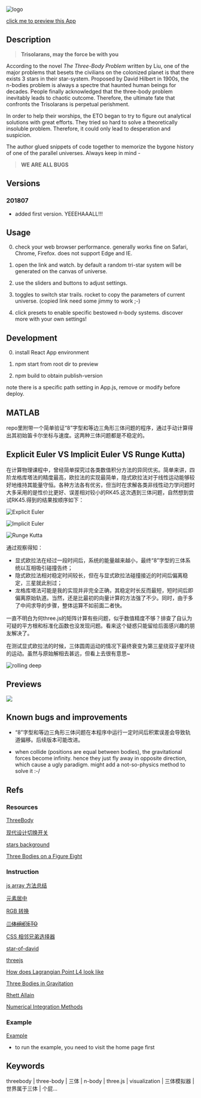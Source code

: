 ![logo](./tblogo.jpg)

[click me to preview this App](https://yo1995.github.io/Daily_Web_Tasks/threebody)

## Description

> **Trisolarans, may the force be with you**

According to the novel *The Three-Body Problem* written by Liu, one of the major problems that besets the civilians on the colonized planet is that there exists 3 stars in their star-system. Proposed by David Hilbert in 1900s, the n-bodies problem is always a spectre that haunted human beings for decades. People finally acknowledged that the three-body problem inevitably leads to chaotic outcome. Therefore, the ultimate fate that confronts the Trisolarans is perpetual perishment.

In order to help their worships, the ETO began to try to figure out analytical solutions with great efforts. They tried so hard to solve a theoretically insoluble problem. Therefore, it could only lead to desperation and suspicion.

The author glued snippets of code together to memorize the bygone history of one of the parallel universes. Always keep in mind - 

> **WE ARE ALL BUGS**

## Versions

### 201807

- added first version. YEEEHAAALL!!!

## Usage

0. check your web browser performance. generally works fine on Safari, Chrome, Firefox. does not support Edge and IE.

1. open the link and watch. by default a random tri-star system will be generated on the canvas of universe.

2. use the sliders and buttons to adjust settings.

3. toggles to switch star trails. rocket to copy the parameters of current universe. (copied link need some jimmy to work ;-)

4. click presets to enable specific bestowed n-body systems. discover more with your own settings!

## Development

0. install React App environment 

1. npm start from root dir to preview

2. npm build to obtain publish-version

note there is a specific path setting in App.js, remove or modify before deploy.

## MATLAB

repo里附带一个简单验证“8”字型和等边三角形三体问题的程序，通过手动计算得出其初始笛卡尔坐标与速度。这两种三体问题都是不稳定的。

## Explicit Euler VS Implicit Euler VS Runge Kutta)

在计算物理课程中，曾经简单探究过各类数值积分方法的异同优劣。简单来讲，四阶龙格库塔法的精度最高，欧拉法的实现最简单，隐式欧拉法对于线性运动能够较好地维持其能量守恒。各种方法各有优劣，但当时在求解各类非线性动力学问题时大多采用的是性价比更好、误差相对较小的RK45.这次遇到三体问题，自然想到尝试RK45.得到的结果按顺序如下：

![Explicit Euler](./progress_notes/IntegralMethods/eight-explicit.png)

![Implicit Euler](./progress_notes/IntegralMethods/eight-implicit.png)

![Runge Kutta](./progress_notes/IntegralMethods/eight-RK45.png)

通过观察得知：

- 显式欧拉法在经过一段时间后，系统的能量越来越小，最终“8”字型的三体系统以互相吸引碰撞告终；
- 隐式欧拉法相对稳定时间较长，但在与显式欧拉法碰撞接近的时间后偏离稳定，三星就此别过；
- 龙格库塔法可能是我的实现并非完全正确，其稳定时长反而最短，短时间后即偏离原始轨道。当然，还是比最初的向量计算的方法强了不少。同时，由于多了中间求导的步骤，整体运算不如前面二者快。

一直不明白为何three.js的矩阵计算有些问题，似乎数值精度不够？排查了自认为可疑的平方根和标准化函数也没发现问题。看来这个疑惑只能留给后面感兴趣的朋友解决了。

在测试显式欧拉法的时候，三体圆周运动的情况下最终衰变为第三星绕双子星环绕的运动。虽然与原始解相去甚远，但看上去很有意思~

![rolling deep](./progress_notes/IntegralMethods/entanglement.gif)

## Previews

![](./progress_notes/20180713181022.png)

## Known bugs and improvements

- “8”字型和等边三角形三体问题在本程序中运行一定时间后积累误差会导致轨道偏移。后续版本可能改进。

- when collide (positions are equal between bodies), the gravitational forces become infinity. hence they just fly away in opposite direction, which cause a ugly paradigm. might add a not-so-physics method to solve it :-/

## Refs

### Resources

[ThreeBody](https://github.com/dnass/threebody)

[现代设计切换开关](https://www.html5tricks.com/pure-css3-checkbox-switch.html)

[stars background](https://github.com/NiklasKnaack/jquery-warpdrive-plugin)

[Three Bodies on a Figure Eight](http://www.artcompsci.org/msa/web/vol_1/v1_web/node45.html)

### Instruction

[js array 方法总结](http://www.w3school.com.cn/jsref/jsref_obj_array.asp)

[元素居中](https://www.w3cplus.com/css/elements-horizontally-center-with-css.html)

[RGB 转换](http://www.atool.org/colorpicker.php)

~~[三体组织ETO](https://zh.moegirl.org/%E5%9C%B0%E7%90%83%E4%B8%89%E4%BD%93%E7%BB%84%E7%BB%87)~~

[CSS 相邻兄弟选择器](http://www.w3school.com.cn/css/css_selector_adjacent_sibling.asp)

[star-of-david](https://www.toptal.com/designers/htmlarrows/symbols/star-of-david/)

[threejs](https://threejs.org/docs/#api/materials/LineBasicMaterial)

[How does Lagrangian Point L4 look like](https://www.youtube.com/watch?v=2-kR7VaHyMg)

[Three Bodies in Gravitation](http://astro.u-strasbg.fr/~koppen/body/ThreeBodyHelp.html)

[Rhett Allain](https://www.wired.com/2016/06/way-solve-three-body-problem/)

[Numerical Integration Methods](https://gafferongames.com/post/integration_basics/)

### Example

[Example](https://yo1995.github.io/Daily_Web_Tasks/threebody/25/0.69/5/1/1/1/50/0.91/1.54/0.75/-0.35/0.25/-0.42/-0.39/0.82/-0.99/0.13/0.07/0.07/0.07/-0.06/0.75/1.53/-0.39/-0.3/-0.38/0.45/0.17)
- to run the example, you need to visit the home page first

## Keywords

threebody | three-body | 三体 | n-body | three.js | visualization | 三体模拟器 | 世界属于三体 | 个屁…
